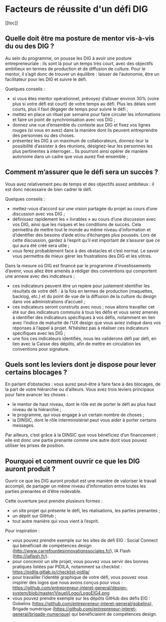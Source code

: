 # Facteurs de réussite d'un défi DIG

[[toc]]

## Quelle doit être ma posture de mentor vis-à-vis du ou des DIG ?

Au sein du programme, on pousse les DIG à avoir une posture entrepreneuriale : ils sont là pour un temps très court, avec des objectifs ambitieux en termes de production et de diffusion de culture.
Pour le mentor, il s’agit donc de trouver un équilibre : laisser de l’autonomie, être un facilitateur pour les DIG et suivre le défi.

Quelques conseils :
- si vous êtes mentor opérationnel, prévoyez d’allouer environ 30% (voire plus si votre défi est court) de votre temps au défi. Plus les délais sont courts, plus il faut dégager de temps pour suivre le défi  ;
- mettez en place un rituel par semaine pour faire circuler les informations et faire un point de synchronisation avec vos DIG ;
- donnez une vue d’ensemble du contexte aux DIG et fixez vos lignes rouges (si vous en avez) dans la manière dont ils peuvent entreprendre des personnes ou des choses. 
- présentez les DIG à un maximum de collaborateurs, donnez-leur la possibilité d’assister à des réunions, désignez-leur les personnes les plus pertinentes à interroger… Ils pourront ainsi opérer de manière autonome dans un cadre que vous aurez fixé ensemble ;

## Comment m’assurer que le défi sera un succès ?

Vous avez relativement peu de temps et des objectifs assez ambitieux : il est donc nécessaire de bien cadrer le défi. 

Quelques conseils :
- mettez-vous d’accord sur une vision partagée du projet au cours d’une discussion avec vos DIG ; 
- définissez rapidement les « livrables » au cours d’une discussion avec vos DIG, ainsi que les risques et les conditions de succès. Cela permettra de mettre tout le monde au même niveau d’information et d’identifier des besoins d’aide et/ou d’échanges plus poussés. Lors de cette discussion, gardez à l’esprit qu’il est important de s’assurer que ce qui aura été créé sera utile ;
- vous ferez probablement face à des obstacles et c’est normal. Le savoir vous permettra de mieux gérer les frustrations des DIG et les vôtres. 

Dans la mesure où DIG est financé par le programme d’investissements d’avenir, vous allez être amenés à rédiger des conventions qui comportent une annexe avec des indicateurs ;
- ces indicateurs peuvent être un repère pour justement identifier les résultats de votre défi : à la fois en termes de production (maquettes, backlog, etc.) et du point de vue de la diffusion de la culture du design dans vos administrations d’accueil ;
- ces indicateurs seront construits avec nous ; nous allons travailler cet été sur des indicateurs communs à tous les défis et vous serez amenés à identifier des indicateurs spécifiques à vos défis, notamment en lien avec l’indice de maturité de l’UX design que vous aviez indiqué dans vos réponses à l’appel à projet. N’hésitez pas à réaliser ces indicateurs spécifiques avec les DIG ;
- une fois ces indicateurs identifiés, nous les validerons défi par défi, en lien avec la Caisse des dépôts, afin de mettre en circulation les conventions pour signature.

## Quels sont les leviers dont je dispose pour lever certains blocages ?

En parlant d’obstacles : vous aurez peut-être à faire face à des blocages, de la part de votre hiérarchie ou d’ailleurs. 
Vous avez trois leviers principaux pour faire avancer les choses :
- le mentor de haut niveau, dont le rôle est de porter le défi au plus haut niveau de la hiérarchie ;
- le programme, qui vous engage à un certain nombre de choses ;
- la DINSIC, dont le rôle interministériel peut vous aider à porter certains messages.

Par ailleurs, c’est grâce à la DINSIC que vous bénéficiez d’un financement ; elle est donc une partie prenante comme une autre dont vous pouvez utiliser les prises de position. 

## Pourquoi et comment ouvrir ce que les DIG auront produit ?
                                                                                                                                                                                                                                                         
Ouvrir ce que les DIG auront produit est une manière de valoriser le travail accompli, de partager un même niveau d’information entre toutes les parties prenantes et d’être redevable.

Cette ouverture peut prendre plusieurs formes :
- un site projet qui présente le défi, les réalisations, les parties prenantes ; 
- un dépôt sur GitHub ;
- tout autre manière qui vous vient à l’esprit.

Pour inspiration : 
- vous pouvez prendre exemple sur les sites de défi EIG : Social Connect qui bénéficiait de compétences design (http://www.carrefourdesinnovationssociales.fr/), IA Flash (http://iaflash.fr/).
- pour concevoir un site projet, vous pouvez vous servir des bonnes pratiques listées par PIDILA, notamment sa checklist : https://pidila.gitlab.io/checklist-pidila/  
- pour travailler l’identité graphique de votre défi, vous pouvez vous inspirer des logos que nous avons conçus pour vous : https://github.com/entrepreneur-interet-general/design-system/blob/master/Visuel/Logo/LogoEIG4.png 
- vous pouvez prendre exemple sur les dépôts GitHub des défis EIG : Gobelins (https://github.com/entrepreneur-interet-general/gobelins), Brigade numérique (https://github.com/entrepreneur-interet-general/brigade-numerique) qui bénéficiaient de compétences design.
